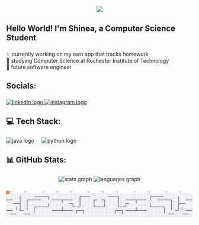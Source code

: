 <div align="center">
  <img height="200" src="https://i.pinimg.com/736x/b1/9f/21/b19f217b276291f1da5c4fa9d5a490cf.jpg"  />
</div>

###

<h2 align="left">Hello World! I'm Shinea, a Computer Science Student</h2>

###

<p align="left">✨ currently working on my own app that tracks homework<br>🚀 studying Computer Science at Rochester Institute of Technology<br>🌠 future software engineer</p>

###

<h2 align="left">Socials:</h2>

###

<div align="left">
  <a href="https://www.linkedin.com/in/shineagray/" target="_blank">
    <img src="https://raw.githubusercontent.com/maurodesouza/profile-readme-generator/master/src/assets/icons/social/linkedin/default.svg" width="52" height="40" alt="linkedin logo"  />
  </a>
  <a href="https://www.instagram.com/shyyarg/" target="_blank">
    <img src="https://raw.githubusercontent.com/maurodesouza/profile-readme-generator/master/src/assets/icons/social/instagram/default.svg" width="52" height="40" alt="instagram logo"  />
  </a>
</div>

###

<h2 align="left">💻 Tech Stack:</h2>

###

<div align="left">
  <img src="https://cdn.jsdelivr.net/gh/devicons/devicon/icons/java/java-original.svg" height="40" alt="java logo"  />
  <img width="12" />
  <img src="https://cdn.jsdelivr.net/gh/devicons/devicon/icons/python/python-original.svg" height="40" alt="python logo"  />
</div>

###

<h2 align="left">📊 GitHub Stats:</h2>

###

<div align="center">
  <img src="https://github-readme-stats.vercel.app/api?username=shyyarg&hide_title=false&hide_rank=false&show_icons=true&include_all_commits=true&count_private=true&disable_animations=false&theme=dracula&locale=en&hide_border=false&order=1" height="150" alt="stats graph"  />
  <img src="https://github-readme-stats.vercel.app/api/top-langs?username=shyyarg&locale=en&hide_title=false&layout=compact&card_width=320&langs_count=5&theme=dracula&hide_border=false&order=2" height="150" alt="languages graph"  />
</div>

###

<picture>
  <source media="(prefers-color-scheme: dark)" srcset="https://raw.githubusercontent.com/shyyarg/shyyarg/output/pacman-contribution-graph-dark.svg">
  <source media="(prefers-color-scheme: light)" srcset="https://raw.githubusercontent.com/shyyarg/shyyarg/output/pacman-contribution-graph.svg">
  <img alt="pacman contribution graph" src="https://raw.githubusercontent.com/shyyarg/shyyarg/output/pacman-contribution-graph.svg">
</picture>

###
